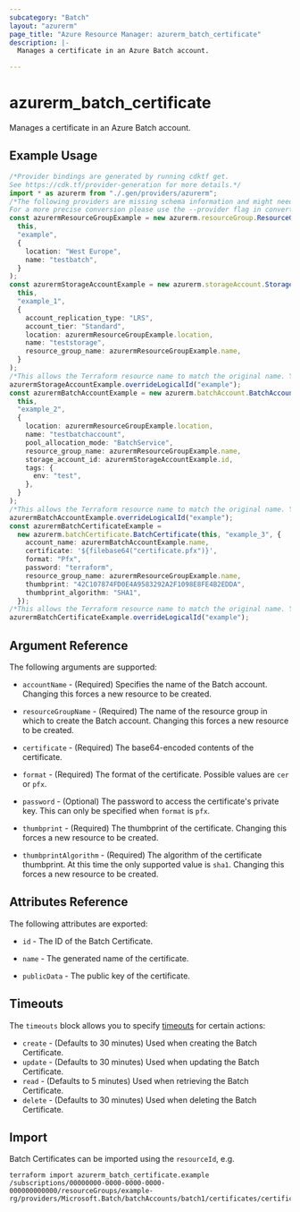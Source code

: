 ```yaml
---
subcategory: "Batch"
layout: "azurerm"
page_title: "Azure Resource Manager: azurerm_batch_certificate"
description: |-
  Manages a certificate in an Azure Batch account.

---
```


# azurerm\_batch\_certificate

Manages a certificate in an Azure Batch account.

## Example Usage

```typescript
/*Provider bindings are generated by running cdktf get.
See https://cdk.tf/provider-generation for more details.*/
import * as azurerm from "./.gen/providers/azurerm";
/*The following providers are missing schema information and might need manual adjustments to synthesize correctly: azurerm.
For a more precise conversion please use the --provider flag in convert.*/
const azurermResourceGroupExample = new azurerm.resourceGroup.ResourceGroup(
  this,
  "example",
  {
    location: "West Europe",
    name: "testbatch",
  }
);
const azurermStorageAccountExample = new azurerm.storageAccount.StorageAccount(
  this,
  "example_1",
  {
    account_replication_type: "LRS",
    account_tier: "Standard",
    location: azurermResourceGroupExample.location,
    name: "teststorage",
    resource_group_name: azurermResourceGroupExample.name,
  }
);
/*This allows the Terraform resource name to match the original name. You can remove the call if you don't need them to match.*/
azurermStorageAccountExample.overrideLogicalId("example");
const azurermBatchAccountExample = new azurerm.batchAccount.BatchAccount(
  this,
  "example_2",
  {
    location: azurermResourceGroupExample.location,
    name: "testbatchaccount",
    pool_allocation_mode: "BatchService",
    resource_group_name: azurermResourceGroupExample.name,
    storage_account_id: azurermStorageAccountExample.id,
    tags: {
      env: "test",
    },
  }
);
/*This allows the Terraform resource name to match the original name. You can remove the call if you don't need them to match.*/
azurermBatchAccountExample.overrideLogicalId("example");
const azurermBatchCertificateExample =
  new azurerm.batchCertificate.BatchCertificate(this, "example_3", {
    account_name: azurermBatchAccountExample.name,
    certificate: '${filebase64("certificate.pfx")}',
    format: "Pfx",
    password: "terraform",
    resource_group_name: azurermResourceGroupExample.name,
    thumbprint: "42C107874FD0E4A9583292A2F1098E8FE4B2EDDA",
    thumbprint_algorithm: "SHA1",
  });
/*This allows the Terraform resource name to match the original name. You can remove the call if you don't need them to match.*/
azurermBatchCertificateExample.overrideLogicalId("example");

```

## Argument Reference

The following arguments are supported:

*   `accountName` - (Required) Specifies the name of the Batch account. Changing this forces a new resource to be created.

*   `resourceGroupName` - (Required) The name of the resource group in which to create the Batch account. Changing this forces a new resource to be created.

*   `certificate` - (Required) The base64-encoded contents of the certificate.

*   `format` - (Required) The format of the certificate. Possible values are `cer` or `pfx`.

*   `password` - (Optional) The password to access the certificate's private key. This can only be specified when `format` is `pfx`.

*   `thumbprint` - (Required) The thumbprint of the certificate. Changing this forces a new resource to be created.

*   `thumbprintAlgorithm` - (Required) The algorithm of the certificate thumbprint. At this time the only supported value is `sha1`. Changing this forces a new resource to be created.

## Attributes Reference

The following attributes are exported:

*   `id` - The ID of the Batch Certificate.

*   `name` - The generated name of the certificate.

*   `publicData` - The public key of the certificate.

## Timeouts

The `timeouts` block allows you to specify [timeouts](https://www.terraform.io/language/resources/syntax#operation-timeouts) for certain actions:

* `create` - (Defaults to 30 minutes) Used when creating the Batch Certificate.
* `update` - (Defaults to 30 minutes) Used when updating the Batch Certificate.
* `read` - (Defaults to 5 minutes) Used when retrieving the Batch Certificate.
* `delete` - (Defaults to 30 minutes) Used when deleting the Batch Certificate.

## Import

Batch Certificates can be imported using the `resourceId`, e.g.

```shell
terraform import azurerm_batch_certificate.example /subscriptions/00000000-0000-0000-0000-000000000000/resourceGroups/example-rg/providers/Microsoft.Batch/batchAccounts/batch1/certificates/certificate1
```
